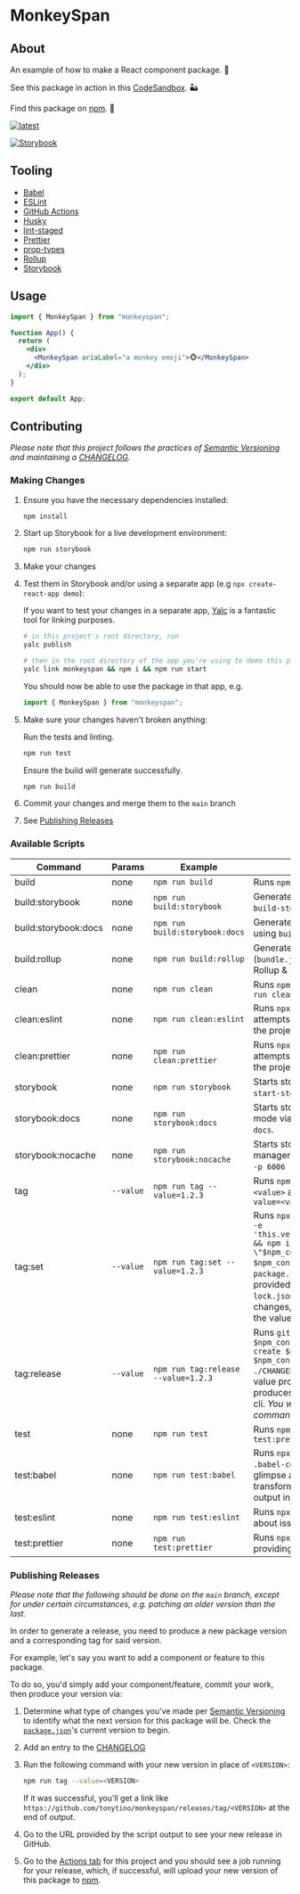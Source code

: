 # MonkeySpan

## About

An example of how to make a React component package. 🐒

See this package in action in this [CodeSandbox](https://codesandbox.io/s/nervous-frost-r0qcp?file=/src/App.js). 🏜

Find this package on [npm]. 👾

<a href="https://github.com/tonytino/monkeyspan" title="latest">
   <img alt="latest" src="https://img.shields.io/npm/v/monkeyspan/latest.svg" />
</a>

[![Storybook](https://cdn.jsdelivr.net/gh/storybookjs/brand@master/badge/badge-storybook.svg)](https://codesandbox.io/s/nervous-frost-r0qcp?file=/src/App.js)

## Tooling

- [Babel](https://babeljs.io/)
- [ESLint](https://eslint.org/)
- [GitHub Actions](https://github.com/features/actions)
- [Husky](https://github.com/typicode/husky)
- [lint-staged](https://github.com/okonet/lint-staged)
- [Prettier](https://prettier.io/)
- [prop-types](https://www.npmjs.com/package/prop-types)
- [Rollup](https://rollupjs.org/guide/en/)
- [Storybook](https://storybook.js.org/)

## Usage

```jsx
import { MonkeySpan } from "monkeyspan";

function App() {
  return (
    <div>
      <MonkeySpan ariaLabel="a monkey emoji">🐵</MonkeySpan>
    </div>
  );
}

export default App;
```

## Contributing

_Please note that this project follows the practices of [Semantic Versioning] and maintaining a [CHANGELOG]._

### Making Changes

1. Ensure you have the necessary dependencies installed:

   ```bash
   npm install
   ```

2. Start up Storybook for a live development environment:

   ```bash
   npm run storybook
   ```

3. Make your changes

4. Test them in Storybook and/or using a separate app (e.g `npx create-react-app demo`):

   If you want to test your changes in a separate app, [Yalc](https://github.com/wclr/yalc) is a fantastic tool for linking purposes.

   ```bash
   # in this project's root directory, run
   yalc publish

   # then in the root directory of the app you're using to demo this package, run:
   yalc link monkeyspan && npm i && npm run start
   ```

   You should now be able to use the package in that app, e.g.

   ```jsx
   import { MonkeySpan } from "monkeyspan";
   ```

5. Make sure your changes haven't broken anything:

   Run the tests and linting.

   ```bash
   npm run test
   ```

   Ensure the build will generate successfully.

   ```bash
   npm run build
   ```

6. Commit your changes and merge them to the `main` branch

7. See [Publishing Releases](#publishing-releases)

### Available Scripts

| Command | Params | Example | Purpose
| - | - | - | - |
| build | none | `npm run build` | Runs `npm run build:rollup` |
| build:storybook | none | `npm run build:storybook` | Generates a build for storybook using `build-storybook`. |
| build:storybook:docs | none | `npm run build:storybook:docs` | Generates a build for storybook docs using `build-storybook --docs`. |
| build:rollup | none | `npm run build:rollup` | Generates a build and source map (`bundle.js` & `bundle.js.map`) using Rollup & Babel. |
| clean | none | `npm run clean` | Runs `npm run clean:eslint` and `npm run clean:prettier` |
| clean:eslint | none | `npm run clean:eslint` | Runs `npx eslint --fix .`, which attempts to resolve all eslint issues in the project. |
| clean:prettier | none | `npm run clean:prettier` | Runs `npx prettier --write .`, which attempts to resolve all prettier issues in the project. |
| storybook | none | `npm run storybook` | Starts storybook on port 6006 via `start-storybook -p 6006`. |
| storybook:docs | none | `npm run storybook:docs` | Starts storybook on port 6006 in docs mode via `start-storybook -p 6006 --docs`. |
| storybook:nocache | none | `npm run storybook:nocache` | Starts storybook on port 6006 without manager caching via `start-storybook -p 6006 --no-manager-cache`. |
| tag | `--value` | `npm run tag --value=1.2.3` | Runs `npm run tag:set --value=<value>` and `npm run tag:release --value=<value>` |
| tag:set | `--value` | `npm run tag:set --value=1.2.3` | Runs `npx json -I -f ./package.json -e 'this.version=\"$npm_config_value\"' && npm i && git ci -am \"$npm_config_value\" && git tag $npm_config_value`, which updates the `package.json` version to the value provided, updates the `package-lock.json`, generates a commit for the changes, and tags the commit using the value provided. |
| tag:release | `--value` | `npm run tag:release --value=1.2.3` | Runs `git push origin $npm_config_value && gh release create $npm_config_value --title $npm_config_value --notes-file ./CHANGELOG.md`, which pushes the tag value provided to GitHub, then produces a release for it using the `gh` cli. _You will need the [gh cli](https://github.com/cli/cli) for this command to work._ |
| test | none | `npm run test` | Runs `npm run test:eslint` and `npm run test:prettier` |
| test:babel | none | `npm run test:babel` | Runs `npx babel src --out-dir .babel-config-test/`, providing a glimpse at how babel's current config transforms the src code. Find the output in `.babel-config-test/`. |
| test:eslint | none | `npm run test:eslint` | Runs `npx eslint .`, providing info about issues. |
| test:prettier | none | `npm run test:prettier` | Runs `npx prettier --check .`, providing info about issues. |

### Publishing Releases

_Please note that the following should be done on the `main` branch, except for under certain circumstances, e.g. patching an older version than the last._

In order to generate a release, you need to produce a new package version and a corresponding tag for said version.

For example, let's say you want to add a component or feature to this package.

To do so, you'd simply add your component/feature, commit your work, then produce your version via:

1. Determine what type of changes you've made per [Semantic Versioning] to identify what the next version for this package will be. Check the [`package.json`](./package.json)'s current version to begin.
2. Add an entry to the [CHANGELOG]
3. Run the following command with your new version in place of `<VERSION>`:

   ```bash
   npm run tag --value=<VERSION>
   ```

   If it was successful, you'll get a link like `https://github.com/tonytino/monkeyspan/releases/tag/<VERSION>` at the end of output.

4. Go to the URL provided by the script output to see your new release in GitHub.

5. Go to the [Actions tab](https://github.com/tonytino/monkeyspan/actions) for this project and you should see a job running for your release, which, if successful, will upload your new version of this package to [npm].

<!-- README META RESOURCES -->

[Semantic Versioning]: https://semver.org
[CHANGELOG]: ./CHANGELOG.md
[npm]: https://www.npmjs.com/package/monkeyspan
